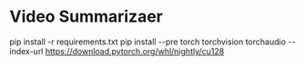 # Video Summarizaer

pip install -r requirements.txt
pip install --pre torch torchvision torchaudio --index-url https://download.pytorch.org/whl/nightly/cu128
